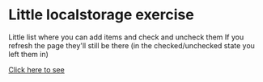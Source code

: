 # Little localstorage exercise

Little list where you can add items and check and uncheck them
If you refresh the page they'll still be there (in the checked/unchecked state you left them in)

[Click here to see](https://aronddadi.github.io/localStorage/index.html)